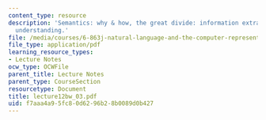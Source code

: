 ```yaml
---
content_type: resource
description: 'Semantics: why & how, the great divide: information extraction vs. text
  understanding.'
file: /media/courses/6-863j-natural-language-and-the-computer-representation-of-knowledge-spring-2003/f7aaa4a95fc80d6296b28b0089d0b427_lecture12bw_03.pdf
file_type: application/pdf
learning_resource_types:
- Lecture Notes
ocw_type: OCWFile
parent_title: Lecture Notes
parent_type: CourseSection
resourcetype: Document
title: lecture12bw_03.pdf
uid: f7aaa4a9-5fc8-0d62-96b2-8b0089d0b427
---
```

